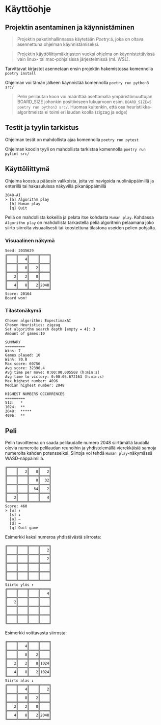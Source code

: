 # Käyttöohje

## Projektin asentaminen ja käynnistäminen

> Projektin paketinhallinnassa käytetään _Poetry_:ä, joka on oltava asennettuna ohjelman käynnistämiseksi.

> Projektin käyttöliittymäkirjaston vuoksi ohjelma on käynnistettävissä vain linux- tai mac-pohjaisissa järjestelmissä (ml. WSL).

Tarvittavat kirjastot asennetaan ensin projektin hakemistossa komennolla `poetry install`

Ohjelman voi tämän jälkeen käynnistää komennolla `poetry run python3 src/`

> Pelin pelilautan koon voi määrittää asettamalla ympäristömuuttujan BOARD_SIZE johonkin positiiviseen lukuarvoon esim. `BOARD_SIZE=5 poetry run python3 src/`.
> Huomaa kuitenkin, että osa heuristiikka-algoritmeista ei toimi eri laudan koolla (zigzag ja edge)

## Testit ja tyylin tarkistus

Ohjelman testit on mahdollista ajaa komennolla `poetry run pytest`

Ohjelman koodin tyyli on mahdollista tarkistaa komennolla `poetry run pylint src/`

## Käyttöliittymä

Ohjelma koostuu pääosin valikoista, joita voi navigoida nuolinäppäimillä ja enterillä tai hakasuluissa näkyvillä pikanäppäimillä
```
2048-AI
> [a] Algorithm play
  [h] Human play
  [q] Quit
```
Peliä on mahdollista kokeilla ja pelata itse kohdasta `Human play`.
Kohdassa `Algorithm play` on mahdollista tarkastella peliä algoritmin pelaamana joko siirto siirrolta visuaalisesti tai koostettuna tilastona useiden pelien pohjalta.

### Visuaalinen näkymä
```
Seed: 2035629
╔════╦════╦════╦════╗
║    ║   4║    ║    ║
╠════╬════╬════╬════╣
║    ║   8║   2║    ║
╠════╬════╬════╬════╣
║   2║   2║   8║    ║
╠════╬════╬════╬════╣
║   4║   8║   2║2048║
╚════╩════╩════╩════╝
Score: 20164
Board won!
```

### Tilastonäkymä
```
Chosen algorithm: ExpectimaxAI
Chosen Heuristics: zigzag
Set algorithm search depth [empty = 4]: 3
Amount of games:10

SUMMARY
=========
Wins: 7
Games played: 10
Win%: 70.0
Max score: 60756
Avg score: 32390.4
Avg time per move: 0:00:00.005568 (h:min:s)
Avg time to victory: 0:00:05.672163 (h:min:s)
Max highest number: 4096
Median highest number: 2048

HIGHEST NUMBERS OCCURRENCES
=========
512:   *
1024:  **
2048:  *****
4096:  **
```

## Peli

Pelin tavoitteena on saada pelilaudalle numero 2048 siirtämällä laudalla olevia numeroita pelilaudan reunoihin ja yhdistelemällä vierekkäisiä samoja numeroita kahden potensseiksi. Siirtoja voi tehdä `Human play`-näkymässä WASD-näppäimillä.

```
╔════╦════╦════╦════╗
║    ║   2║   8║   2║
╠════╬════╬════╬════╣
║    ║    ║   8║  32║
╠════╬════╬════╬════╣
║    ║    ║  64║   2║
╠════╬════╬════╬════╣
║   2║    ║    ║   4║
╚════╩════╩════╩════╝
Score: 460
> [w] ↑
  [s] ↓
  [a] ←
  [d] →
  [q] Quit game
```
Esimerkki kaksi numeroa yhdistävästä siirrosta:
```
╔════╦════╦════╦════╗
║    ║    ║    ║   2║
╠════╬════╬════╬════╣
║    ║    ║    ║   2║
╠════╬════╬════╬════╣
║    ║    ║    ║    ║
╠════╬════╬════╬════╣
║    ║    ║    ║    ║
╚════╩════╩════╩════╝
Siirto ylös ↑
╔════╦════╦════╦════╗
║    ║    ║    ║   4║
╠════╬════╬════╬════╣
║   2║    ║    ║    ║
╠════╬════╬════╬════╣
║    ║    ║    ║    ║
╠════╬════╬════╬════╣
║    ║    ║    ║    ║
╚════╩════╩════╩════╝
```
Esimerkki voittavasta siirrosta:
```
╔════╦════╦════╦════╗
║    ║   4║    ║    ║
╠════╬════╬════╬════╣
║    ║   8║   2║    ║
╠════╬════╬════╬════╣
║   2║   2║   8║1024║
╠════╬════╬════╬════╣
║   4║   8║   2║1024║
╚════╩════╩════╩════╝
Siirto alas ↓
╔════╦════╦════╦════╗
║    ║   4║    ║   2║
╠════╬════╬════╬════╣
║    ║   8║   2║    ║
╠════╬════╬════╬════╣
║   2║   2║   8║    ║
╠════╬════╬════╬════╣
║   4║   8║   2║2048║
╚════╩════╩════╩════╝
```
